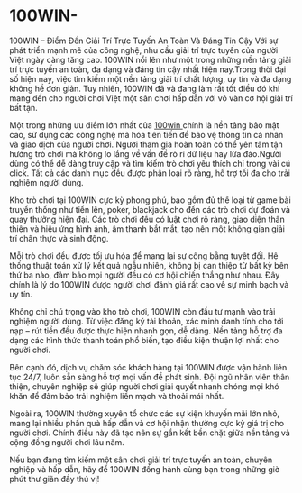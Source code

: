 # 100WIN-
100WIN – Điểm Đến Giải Trí Trực Tuyến An Toàn Và Đáng Tin Cậy
Với sự phát triển mạnh mẽ của công nghệ, nhu cầu giải trí trực tuyến của người Việt ngày càng tăng cao. 100WIN nổi lên như một trong những nền tảng giải trí trực tuyến an toàn, đa dạng và đáng tin cậy nhất hiện nay.Trong thời đại số hiện nay, việc tìm kiếm một nền tảng giải trí chất lượng, uy tín và đa dạng không hề đơn giản. Tuy nhiên, 100WIN đã và đang làm rất tốt điều đó khi mang đến cho người chơi Việt một sân chơi hấp dẫn với vô vàn cơ hội giải trí bất tận.

Một trong những ưu điểm lớn nhất của <a href=https://100win-vi.com> 100win </a>  chính là nền tảng bảo mật cao, sử dụng các công nghệ mã hóa tiên tiến để bảo vệ thông tin cá nhân và giao dịch của người chơi. Người tham gia hoàn toàn có thể yên tâm tận hưởng trò chơi mà không lo lắng về vấn đề rò rỉ dữ liệu hay lừa đảo.Người dùng có thể dễ dàng truy cập và tìm kiếm trò chơi yêu thích chỉ trong vài cú click. Tất cả các danh mục đều được phân loại rõ ràng, hỗ trợ tối đa cho trải nghiệm người dùng.

Kho trò chơi tại 100WIN cực kỳ phong phú, bao gồm đủ thể loại từ game bài truyền thống như tiến lên, poker, blackjack cho đến các trò chơi dự đoán và quay thưởng hiện đại. Các trò chơi đều có luật chơi rõ ràng, giao diện thân thiện và hiệu ứng hình ảnh, âm thanh bắt mắt, tạo nên một không gian giải trí chân thực và sinh động.

Mỗi trò chơi đều được tối ưu hóa để mang lại sự công bằng tuyệt đối. Hệ thống thuật toán xử lý kết quả ngẫu nhiên, không bị can thiệp từ bất kỳ bên thứ ba nào, đảm bảo mọi người đều có cơ hội chiến thắng như nhau. Đây chính là lý do 100WIN được người chơi đánh giá rất cao về sự minh bạch và uy tín.

Không chỉ chú trọng vào kho trò chơi, 100WIN còn đầu tư mạnh vào trải nghiệm người dùng. Từ việc đăng ký tài khoản, xác minh danh tính cho tới nạp – rút tiền đều được thực hiện nhanh gọn, dễ dàng. Nền tảng hỗ trợ đa dạng các hình thức thanh toán phổ biến, tạo điều kiện thuận lợi nhất cho người chơi.

Bên cạnh đó, dịch vụ chăm sóc khách hàng tại 100WIN được vận hành liên tục 24/7, luôn sẵn sàng hỗ trợ mọi vấn đề phát sinh. Đội ngũ nhân viên thân thiện, chuyên nghiệp sẽ giúp người chơi giải quyết nhanh chóng mọi khó khăn để đảm bảo trải nghiệm liền mạch và thoải mái nhất.

Ngoài ra, 100WIN thường xuyên tổ chức các sự kiện khuyến mãi lớn nhỏ, mang lại nhiều phần quà hấp dẫn và cơ hội nhận thưởng cực kỳ giá trị cho người chơi. Chính điều này đã tạo nên sự gắn kết bền chặt giữa nền tảng và cộng đồng người chơi lâu năm.

Nếu bạn đang tìm kiếm một sân chơi giải trí trực tuyến an toàn, chuyên nghiệp và hấp dẫn, hãy để 100WIN đồng hành cùng bạn trong những giờ phút thư giãn đầy thú vị!

